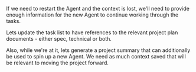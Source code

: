 <!-- Forgot to add this detail! I've found having the Agent document as it goes is super helpful when restarting. -->

If we need to restart the Agent and the context is lost, we'll need to provide enough information for the new Agent to continue working through the tasks.

Lets update the task list to have references to the relevant project plan documents - either spec, technical or both.

Also, while we're at it, lets generate a project summary that can additionally be used to spin up a new Agent. We need as much context saved that will be relevant to moving the project forward.



